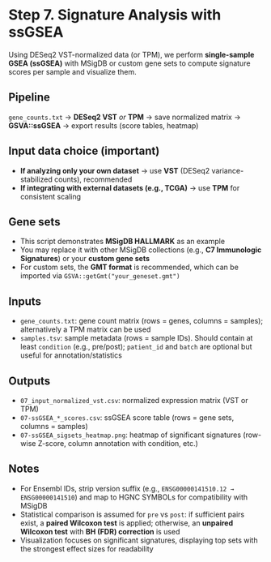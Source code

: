 # Step 7. Signature Analysis with ssGSEA
Using DESeq2 VST-normalized data (or TPM), we perform **single-sample GSEA (ssGSEA)** with MSigDB or custom gene sets to compute signature scores per sample and visualize them.  

## Pipeline
`gene_counts.txt` → **DESeq2 VST** *or* **TPM** → save normalized matrix → **GSVA::ssGSEA** → export results (score tables, heatmap)  

## Input data choice (important)
- **If analyzing only your own dataset** → use **VST** (DESeq2 variance-stabilized counts), recommended  
- **If integrating with external datasets (e.g., TCGA)** → use **TPM** for consistent scaling  

## Gene sets
- This script demonstrates **MSigDB HALLMARK** as an example  
- You may replace it with other MSigDB collections (e.g., **C7 Immunologic Signatures**) or your **custom gene sets**  
- For custom sets, the **GMT format** is recommended, which can be imported via `GSVA::getGmt("your_geneset.gmt")`  

## Inputs
- `gene_counts.txt`: gene count matrix (rows = genes, columns = samples); alternatively a TPM matrix can be used  
- `samples.tsv`: sample metadata (rows = sample IDs). Should contain at least `condition` (e.g., pre/post); `patient_id` and `batch` are optional but useful for annotation/statistics  

## Outputs
- `07_input_normalized_vst.csv`: normalized expression matrix (VST or TPM)  
- `07-ssGSEA_*_scores.csv`: ssGSEA score table (rows = gene sets, columns = samples)  
- `07-ssGSEA_sigsets_heatmap.png`: heatmap of significant signatures (row-wise Z-score, column annotation with condition, etc.)  

## Notes
- For Ensembl IDs, strip version suffix (e.g., `ENSG00000141510.12 → ENSG00000141510`) and map to HGNC SYMBOLs for compatibility with MSigDB  
- Statistical comparison is assumed for `pre` vs `post`: if sufficient pairs exist, a **paired Wilcoxon test** is applied; otherwise, an **unpaired Wilcoxon test** with **BH (FDR) correction** is used  
- Visualization focuses on significant signatures, displaying top sets with the strongest effect sizes for readability  
